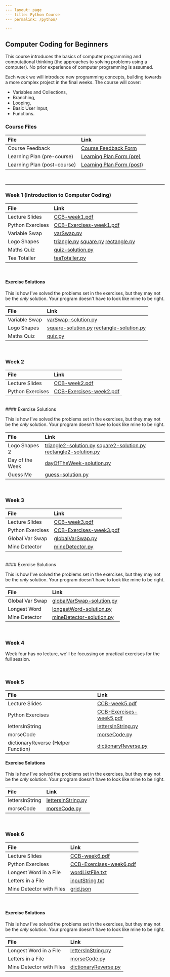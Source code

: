 ```yaml
---
--- layout: page
--- title: Python Course
--- permalink: /python/

---
```

Computer Coding for Beginners
------------------------

This course introduces the basics of computer programming and computational thinking (the approaches to solving problems using a computer). No prior experience of computer programming is assumed.

Each week we will introduce new programming concepts, building towards a more complex project in the final weeks. The course will cover:
* Variables and Collections,
* Branching,
* Looping,
* Basic User Input,
* Functions.

### Course Files


| File          | Link       |
|:------------- |:------------- |
| Course Feedback | [Course Feedback Form](https://goo.gl/forms/IDfFOWR9S6N93aIh2)
| Learning Plan (pre-course)   | [Learning Plan Form (pre)](https://goo.gl/forms/E0ITfIP6aBoCgxYz2)
| Learning Plan (post-course)   | [Learning Plan Form (post)](https://goo.gl/forms/W2OXTYhBVElbVd453)

<br>

---
### Week 1 (Introduction to Computer Coding)


| File          | Link       |
|:------------- |:------------- |
| Lecture Slides| [CCB-week1.pdf](/files/yorkLearningCourses/ccb/week1/CCB-week1.pdf) |
| Python Exercises | [CCB-Exercises-week1.pdf](/files/yorkLearningCourses/ccb/week1/CCB-Exercises-week1.pdf) |
| Variable Swap |  [varSwap.py](/files/yorkLearningCourses/ccb/week1/varSwap.py)      |
| Logo Shapes   | [triangle.py](/files/yorkLearningCourses/ccb/week1/triangle.py) [square.py](/files/yorkLearningCourses/ccb/week1/square.py) [rectangle.py](/files/yorkLearningCourses/ccb/week1/rectangle.py) |
| Maths Quiz    | [quiz-solution.py](/files/yorkLearningCourses/ccb/week1/solutions/quiz-solution.py)     |
| Tea Totaller  | [teaTotaller.py](/files/yorkLearningCourses/ccb/week1/teaTotaller.py)     |

<br>

#### Exercise Solutions

This is how I've solved the problems set in the exercises, but they may not be the _only_ solution. Your program doesn't have to look like mine to be right.

| File          | Link       |
|:------------- |:------------- |
| Variable Swap |  [varSwap-solution.py](/files/yorkLearningCourses/ccb/week1/solutions/varSwap-solution.py)      |
| Logo Shapes   | [square-solution.py](/files/yorkLearningCourses/ccb/week1/solutions/square-solution.py) [rectangle-solution.py](/files/yorkLearningCourses/ccb/week1/solutions/rectangle-solution.py)   |
| Maths Quiz    | [quiz.py](/files/yorkLearningCourses/ccb/week1/quiz.py)     |


<br>

### Week 2

| File          | Link       |
|:------------- |:------------- |
| Lecture Slides| [CCB-week2.pdf](/files/yorkLearningCourses/ccb/week2/CCB-week2.pdf) |
| Python Exercises | [CCB-Exercises-week2.pdf](/files/yorkLearningCourses/ccb/week2/CCB-Exercises-week2.pdf) |

<br>
#### Exercise Solutions

This is how I've solved the problems set in the exercises, but they may not be the _only_ solution. Your program doesn't have to look like mine to be right.

| File          | Link       |
|:------------- |:------------- |
| Logo Shapes 2 | [triangle2-solution.py](/files/yorkLearningCourses/ccb/week2/solutions/triangle2-solution.py) [square2-solution.py](/files/yorkLearningCourses/ccb/week2/solutions/square2-solution.py) [rectangle2-solution.py](/files/yorkLearningCourses/ccb/week2/solutions/rectangle2-solution.py)   |
| Day of the Week |  [dayOfTheWeek-solution.py](/files/yorkLearningCourses/ccb/week2/solutions/dayOfTheWeek-solution.py)      |
| Guess Me   | [guess-solution.py](/files/yorkLearningCourses/ccb/week2/solutions/guess-solution.py) |

<br>

### Week 3

| File          | Link       |
|:------------- |:------------- |
| Lecture Slides| [CCB-week3.pdf](/files/yorkLearningCourses/ccb/week3/CCB-week3.pdf) |
| Python Exercises | [CCB-Exercises-week3.pdf](/files/yorkLearningCourses/ccb/week3/CCB-Exercises-week3.pdf) |
| Global Var Swap |[globalVarSwap.py](/files/yorkLearningCourses/ccb/week3/globalVarSwap.py)  |
| Mine Detector  |  [mineDetector.py](/files/yorkLearningCourses/ccb/week3/mineDetector.py)  |

<br>
#### Exercise Solutions

This is how I've solved the problems set in the exercises, but they may not be the _only_ solution. Your program doesn't have to look like mine to be right.

| File          | Link       |
|:------------- |:------------- |
| Global Var Swap | [globalVarSwap-solution.py](/files/yorkLearningCourses/ccb/week3/solutions/globalVarSwap-solution.py)   |
| Longest Word    |  [longestWord-solution.py](/files/yorkLearningCourses/ccb/week3/solutions/longestWord-solution.py)  |
| Mine Detector   |  [mineDetector-solution.py](/files/yorkLearningCourses/ccb/week3/solutions/mineDetector-solution.py)  |

<br>

### Week 4

Week four has no lecture, we'll be focussing on practical exercises for the full session.

<br>

### Week 5

| File          | Link       |
|:------------- |:------------- |
| Lecture Slides| [CCB-week5.pdf](/files/yorkLearningCourses/ccb/week5/CCB-Week5.pdf)  |
| Python Exercises | [CCB-Exercises-week5.pdf](/files/yorkLearningCourses/ccb/week5/CCB-Exercises-week5.pdf) |
| lettersInString |  [lettersInString.py](/files/yorkLearningCourses/ccb/week5/lettersInString.py)  |
| morseCode	|  [morseCode.py](/files/yorkLearningCourses/ccb/week5/morseCode.py)  |
| dictionaryReverse (Helper Function) |  [dictionaryReverse.py](/files/yorkLearningCourses/ccb/week5/dictionaryReverse.py)  |

#### Exercise Solutions

This is how I've solved the problems set in the exercises, but they may not be the _only_ solution. Your program doesn't have to look like mine to be right.

| File          | Link       |
|:------------- |:------------- |
| lettersInString |  [lettersInString.py](/files/yorkLearningCourses/ccb/week5/solutions/lettersInString-solution.py)  |
| morseCode	|  [morseCode.py](/files/yorkLearningCourses/ccb/week5/solutions/morseCode-solution.py)  |

<br>

### Week 6

| File          | Link       |
|:------------- |:------------- |
| Lecture Slides| [CCB-week6.pdf](/files/yorkLearningCourses/ccb/week6/CCB-Week6.pdf)  |
| Python Exercises | [CCB-Exercises-week6.pdf](/files/yorkLearningCourses/ccb/week6/CCB-Exercises-week6.pdf) |
| Longest Word in a File |  [wordListFile.txt](/files/yorkLearningCourses/ccb/week6/wordListFile.txt)  |
| Letters in a File	|  [inputString.txt](/files/yorkLearningCourses/ccb/week6/inputString.txt)  |
| Mine Detector with Files|  [grid.json](/files/yorkLearningCourses/ccb/week6/grid.json)  |

<br>

#### Exercise Solutions

This is how I've solved the problems set in the exercises, but they may not be the _only_ solution. Your program doesn't have to look like mine to be right.

| File          | Link       |
|:------------- |:------------- |
| Longest Word in a File |  [lettersInString.py](/files/yorkLearningCourses/ccb/week6/solutions/longestWordInAFile-solution.py)  |
| Letters in a File	|  [morseCode.py](/files/yorkLearningCourses/ccb/week6/solutions/lettersInAFile-solution.py)  |
| Mine Detector with Files|  [dictionaryReverse.py](/files/yorkLearningCourses/ccb/week6/solutions/mineDetectorFile-solution.py)  |

